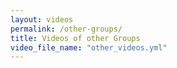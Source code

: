 ```yaml
---
layout: videos
permalink: /other-groups/
title: Videos of other Groups
video_file_name: "other_videos.yml"
---
```

